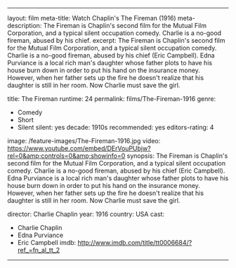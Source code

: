 ---

layout: film
meta-title: Watch Chaplin's The Fireman (1916)
meta-description:  The Fireman is Chaplin's second film for the Mutual Film Corporation, and a typical silent occupation comedy. Charlie is a no-good fireman, abused by his chief.
excerpt: The Fireman is Chaplin's second film for the Mutual Film Corporation, and a typical silent occupation comedy. Charlie is a no-good fireman, abused by his chief (Eric Campbell). Edna Purviance is a local rich man's daughter whose father plots to have his house burn down in order to put his hand on the insurance money. However, when her father sets up the fire he doesn't realize that his daughter is still in her room. Now Charlie must save the girl.

title: The Fireman
runtime: 24
permalink: films/The-Fireman-1916
genre: 
- Comedy
- Short
- Silent
silent: yes
decade: 1910s
recommended: yes
editors-rating: 4

image: /feature-images/The-Fireman-1916.jpg
video: https://www.youtube.com/embed/DErVouPUbjw?rel=0&amp;controls=0&amp;showinfo=0
synopsis: The Fireman is Chaplin's second film for the Mutual Film Corporation, and a typical silent occupation comedy. Charlie is a no-good fireman, abused by his chief (Eric Campbell). Edna Purviance is a local rich man's daughter whose father plots to have his house burn down in order to put his hand on the insurance money. However, when her father sets up the fire he doesn't realize that his daughter is still in her room. Now Charlie must save the girl.

director: Charlie Chaplin
year: 1916
country: USA
cast: 
- Charlie Chaplin
- Edna Purviance
- Eric Campbell
imdb: http://www.imdb.com/title/tt0006684/?ref_=fn_al_tt_2

---